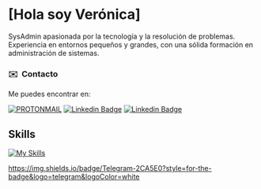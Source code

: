 # [Hola soy Verónica]

SysAdmin apasionada por la tecnología y la resolución de problemas. Experiencia en entornos pequeños y grandes, con una sólida formación en administración de sistemas.

### ✉️  &nbsp;Contacto 

Me puedes encontrar en:

[![PROTONMAIL](https://img.shields.io/badge/ProtonMail-8B89CC?style=for-the-badge&logo=protonmail&logoColor=white&link=mailto:veronica.duran87@proton.me)](mailto:veronica.duran87@proton.me)
[![Linkedin Badge](https://img.shields.io/badge/-LinkedIn-blue?style=for-the-badge&logo=Linkedin&logoColor=white&link=https://www.linkedin.com/in/veronika87/)](https://www.linkedin.com/in/veronika87/)
[![Linkedin Badge](https://img.shields.io/badge/Telegram-2CA5E0?style=for-the-badge&logo=telegram&logoColor=white&link=https://t.me/VeroNika_87)](https://t.me/VeroNika_87)

## Skills
[![My Skills](https://skillicons.dev/icons?i=html,css,bootstrap,ansible,linux,bash,vim,py,docker,git,github,aws,gcp,postgres,mysql,mariadb)](https://skillicons.dev)


https://img.shields.io/badge/Telegram-2CA5E0?style=for-the-badge&logo=telegram&logoColor=white
